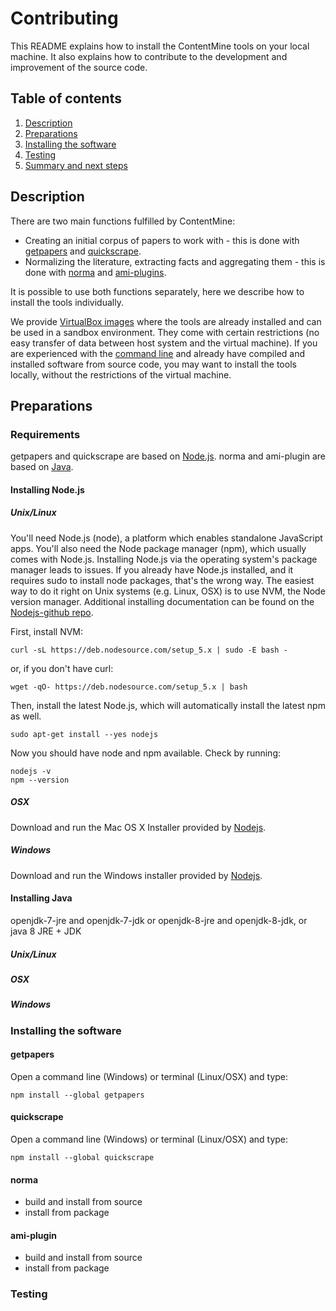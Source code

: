 # Contributing

This README explains how to install the ContentMine tools on your local machine. It also explains how to contribute to the development and improvement of the source code.

## Table of contents

1. [Description](#description)
1. [Preparations](#preparations)
1. [Installing the software](#installing-the-software)
1. [Testing](#testing)
1. [Summary and next steps](#summary-and-next-steps)

## Description

There are two main functions fulfilled by ContentMine:

* Creating an initial corpus of papers to work with - this is done with [getpapers](../getpapers) and [quickscrape](../quickscrape).
* Normalizing the literature, extracting facts and aggregating them - this is done with [norma](../norma) and [ami-plugins](../ami).

It is possible to use both functions separately, here we describe how to install the tools individually.

We provide [VirtualBox images](../vms) where the tools are already installed and can be used in a sandbox environment. They come with certain restrictions (no easy transfer of data between host system and the virtual machine). If you are experienced with the [command line](../shell) and already have compiled and installed software from source code, you may want to install the tools locally, without the restrictions of the virtual machine.

## Preparations

### Requirements

getpapers and quickscrape are based on [Node.js](https://en.wikipedia.org/wiki/Node.js). norma and ami-plugin are based on [Java](https://en.wikipedia.org/wiki/Java_(programming_language)). 

#### Installing Node.js

##### Unix/Linux

You'll need Node.js (node), a platform which enables standalone JavaScript apps. You'll also need the Node package manager (npm), which usually comes with Node.js. Installing Node.js via the operating system's package manager leads to issues. If you already have Node.js installed, and it requires sudo to install node packages, that's the wrong way. The easiest way to do it right on Unix systems (e.g. Linux, OSX) is to use NVM, the Node version manager. Additional installing documentation can be found on the [Nodejs-github repo](https://github.com/nodejs/node-v0.x-archive/wiki/Installing-Node.js-via-package-manager).

First, install NVM:
```
curl -sL https://deb.nodesource.com/setup_5.x | sudo -E bash -
```
or, if you don't have curl:
```
wget -qO- https://deb.nodesource.com/setup_5.x | bash
```

Then, install the latest Node.js, which will automatically install the latest npm as well.

```
sudo apt-get install --yes nodejs
```
Now you should have node and npm available. Check by running:

```
nodejs -v
npm --version
```

##### OSX

Download and run the Mac OS X Installer provided by [Nodejs](https://nodejs.org/en/download/).

##### Windows

Download and run the Windows installer provided by [Nodejs](https://nodejs.org/en/download/).


#### Installing Java

openjdk-7-jre and openjdk-7-jdk or openjdk-8-jre and openjdk-8-jdk, or java 8 JRE + JDK

##### Unix/Linux


##### OSX


##### Windows


### Installing the software

#### getpapers

Open a command line (Windows) or terminal (Linux/OSX) and type:

```
npm install --global getpapers
```

#### quickscrape

Open a command line (Windows) or terminal (Linux/OSX) and type:

```
npm install --global quickscrape
```

#### norma

* build and install from source
* install from package

#### ami-plugin

* build and install from source
* install from package


### Testing
